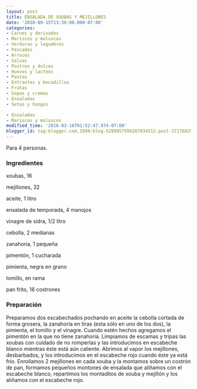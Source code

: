 ```yaml
---
layout: post
title: ENSALADA DE XOUBAS Y MEJILLONES
date: '2010-09-15T13:30:00.000-07:00'
categories:
- Carnes y derivados
- Mariscos y moluscos
- Verduras y legumbres
- Pescados
- Arroces
- Salsas
- Postres y dulces
- Huevos y lacteos
- Pastas
- Entrantes y bocadillos
- Frutas
- Sopas y cremas
- Ensaladas
- Setas y hongos

- Ensaladas
- Mariscos y moluscos
modified_time: '2016-03-16T01:52:47.974-07:00'
blogger_id: tag:blogger.com,1999:blog-5299957599287034512.post-3717602911287871983
---
```


Para 4 personas.

<h3>Ingredientes</h3>

xoubas, 16

mejillones, 32

aceite, 1 litro

ensalada de temporada, 4 manojos

vinagre de sidra, 1/2 litro

cebolla, 2 medianas

zanahoria, 1 pequeña

pimentón, 1 cucharada

pimienta, negra en grano

tomillo, en rama

pan frito, 16 costrones

<h3>Preparación</h3>

Preparamos dos escabechados pochando en aceite la cebolla cortada de forma grosera, la zanahoria en tiras (esta sólo en uno de los dos), la pimienta, el tomillo y el vinagre. Cuando estén hechos agregamos el pimentón en la que no tiene zanahoria. Limpiamos de escamas y tripas las xoubas con cuidado de no romperlas y las introducimos en escabeche blanco mientras éste está aún caliente. Abrimos al vapor los mejillones, desbarbados, y los introducimos en el escabeche rojo cuando éste ya está frío. Enrollamos 2 mejillones en cada xouba y la montamos sobre un costrón de pan, formamos pequeños montones de ensalada que aliñamos con el escabeche blanco, repartimos los montaditos de xouba y mejillón y los aliñamos con el escabeche rojo.

